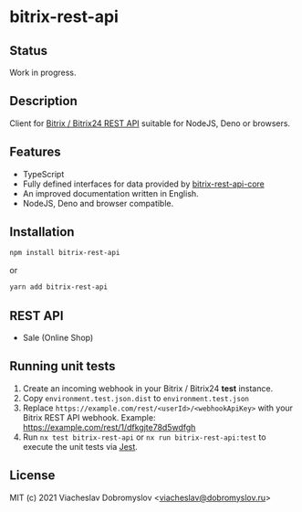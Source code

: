 # bitrix-rest-api

## Status
Work in progress.

## Description
Client for [Bitrix / Bitrix24 REST API](https://dev.1c-bitrix.ru/rest_help/index.php) suitable for NodeJS, Deno or browsers.

## Features
* TypeScript
* Fully defined interfaces for data provided by [bitrix-rest-api-core](../bitrix-rest-api-core) 
* An improved documentation written in English.
* NodeJS, Deno and browser compatible.

## Installation
```bash
npm install bitrix-rest-api
```
or
```bash
yarn add bitrix-rest-api
```

## REST API
* Sale (Online Shop)

## Running unit tests
1. Create an incoming webhook in your Bitrix / Bitrix24 **test** instance.
2. Copy `environment.test.json.dist` to `environment.test.json`
3. Replace `https://example.com/rest/<userId>/<webhookApiKey>` with your Bitrix REST API webhook. Example: https://example.com/rest/1/dfkgjte78d5wdfgh  
4. Run `nx test bitrix-rest-api` or `nx run bitrix-rest-api:test` to execute the unit tests via [Jest](https://jestjs.io).

## License
MIT (c) 2021 Viacheslav Dobromyslov <<viacheslav@dobromyslov.ru>>

